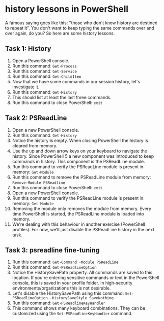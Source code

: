 # history lessons in PowerShell
A famous saying goes like this: "those who don't know history are destined to repeat it". You don't want to keep typing the same commands over and over again, do you? So here are some history lessons.

## Task 1: History
1. Open a PowerShell console.
1. Run this command: ```Get-Process```
1. Run this command: ```Get-Service```
1. Run this command: ```Get-ChildItem```
1. Now that we have some commands in our session history, let's investigate it.
1. Run this command: ```Get-History```
1. This should list at least the last three commands.
1. Run this command to close PowerShell: ```exit```


## Task 2: PSReadLine
1. Open a new PowerShell console.
1. Run this command: ```Get-History```
1. Notice the history is empty. When closing PowerShell the history is cleared from memory.
1. Use the up and down arrow keys on your keyboard to navigate the history. Since PowerShell 5 a new component was introduced to keep commands in history. This component is the PSReadLine module.
1. Run this command to verify the PSReadLine module is present in memory: ```Get-Module```
1. Run this command to remove the PSReadLine module from memory: ```Remove-Module PSReadline```
1. Run this command to close PowerShell: ```exit```
1. Open a new PowerShell console.
1. Run this command to verify the PSReadLine module is present in memory: ```Get-Module```
1. Removing the module only removes the module from memory. Every time PowerShell is started, the PSReadLine module is loaded into memory.
1. We're dealing with this behaviour in another exercise (PowerShell profiles). For now, we'll just disable the PSReadLine history in the next task.


## Task 3: psreadline fine-tuning
1. Run this command: ```Get-Command -Module PSReadLine```
1. Run this command: ```Get-PSReadlineOption```
1. Notice the HistorySavePath property. All commands are saved to this location. If you're entering sensitive commands or text in the PowerShell console, this is saved in your profile folder. In high-security environments/organizations this is not desirable.
1. Let's disable the HistorySavePath using this command: ```Set-PSReadlineOption -HistorySaveStyle SaveNothing```
1. Run this command: ```Get-PSReadlineKeyHandler```
1. This command shows many keyboard combinations. They can be customized using the ```Set-PSReadlineKeyHandler``` command.

